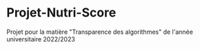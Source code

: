# Projet-Nutri-Score
Projet pour la matière "Transparence des algorithmes" de l'année universitaire 2022/2023
